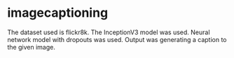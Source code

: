 # imagecaptioning
The dataset used is flickr8k.
The InceptionV3 model was used.
Neural network model with dropouts was used.
Output was generating a caption to the given image.
